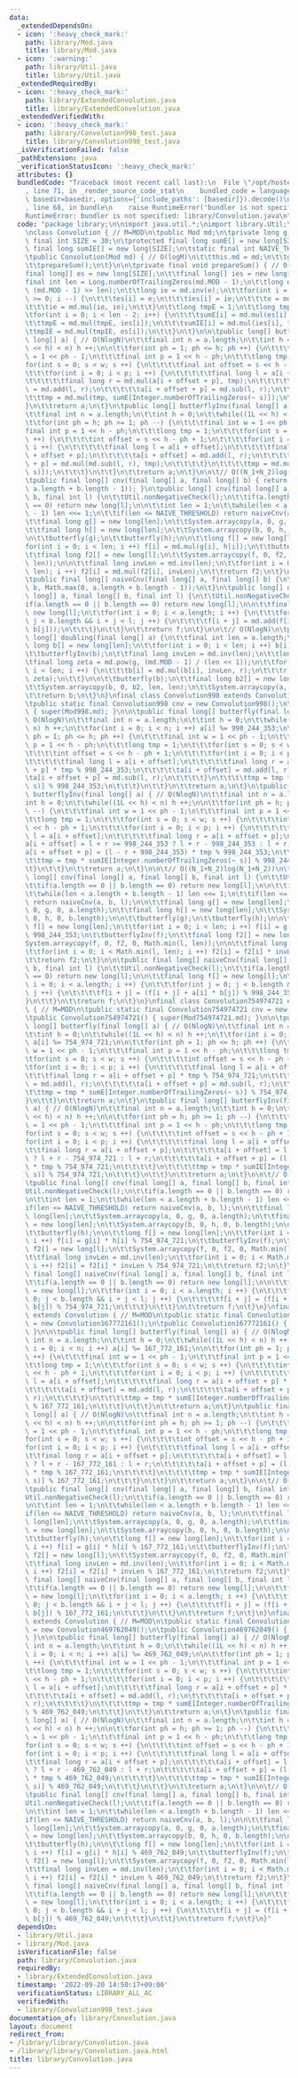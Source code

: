 ```yaml
---
data:
  _extendedDependsOn:
  - icon: ':heavy_check_mark:'
    path: library/Mod.java
    title: library/Mod.java
  - icon: ':warning:'
    path: library/Util.java
    title: library/Util.java
  _extendedRequiredBy:
  - icon: ':heavy_check_mark:'
    path: library/ExtendedConvolution.java
    title: library/ExtendedConvolution.java
  _extendedVerifiedWith:
  - icon: ':heavy_check_mark:'
    path: library/Convolution998_test.java
    title: library/Convolution998_test.java
  _isVerificationFailed: false
  _pathExtension: java
  _verificationStatusIcon: ':heavy_check_mark:'
  attributes: {}
  bundledCode: "Traceback (most recent call last):\n  File \"/opt/hostedtoolcache/Python/3.10.6/x64/lib/python3.10/site-packages/onlinejudge_verify/documentation/build.py\"\
    , line 71, in _render_source_code_stat\n    bundled_code = language.bundle(stat.path,\
    \ basedir=basedir, options={'include_paths': [basedir]}).decode()\n  File \"/opt/hostedtoolcache/Python/3.10.6/x64/lib/python3.10/site-packages/onlinejudge_verify/languages/user_defined.py\"\
    , line 68, in bundle\n    raise RuntimeError('bundler is not specified: {}'.format(str(path)))\n\
    RuntimeError: bundler is not specified: library/Convolution.java\n"
  code: "package library;\n\nimport java.util.*;\nimport library.Util;\nimport library.Mod;\n\
    \nclass Convolution { // M=MOD\n\tpublic Mod md;\n\tprivate long g;\n\tstatic\
    \ final int SIZE = 30;\n\tprotected final long sumE[] = new long[SIZE];\n\tprotected\
    \ final long sumIE[] = new long[SIZE];\n\tstatic final int NAIVE_THRESHOLD = 512;\n\
    \tpublic Convolution(Mod md) { // O(logM)\n\t\tthis.md = md;\n\t\tg = md.primitiveRoot();\n\
    \t\tprepareSum();\n\t}\n\n\tprivate final void prepareSum() { // O(logM)\n\t\t\
    final long[] es = new long[SIZE];\n\t\tfinal long[] ies = new long[SIZE];\n\t\t\
    final int len = Long.numberOfTrailingZeros(md.MOD - 1);\n\t\tlong e = md.pow(g,\
    \ (md.MOD - 1) >> len);\n\t\tlong ie = md.inv(e);\n\t\tfor(int i = len - 2; i\
    \ >= 0; i --) {\n\t\t\tes[i] = e;\n\t\t\ties[i] = ie;\n\t\t\te = md.mul(e, e);\n\
    \t\t\tie = md.mul(ie, ie);\n\t\t}\n\t\tlong tmpE = 1;\n\t\tlong tmpIE = 1;\n\t\
    \tfor(int i = 0; i < len - 2; i++) {\n\t\t\tsumE[i] = md.mul(es[i], tmpE);\n\t\
    \t\ttmpE = md.mul(tmpE, ies[i]);\n\t\t\tsumIE[i] = md.mul(ies[i], tmpIE);\n\t\t\
    \ttmpIE = md.mul(tmpIE, es[i]);\n\t\t}\n\t}\n\n\tpublic long[] butterfly(final\
    \ long[] a) { // O(NlogN)\n\t\tfinal int n = a.length;\n\t\tint h = 0;\n\t\twhile((1L\
    \ << h) < n) h ++;\n\n\t\tfor(int ph = 1; ph <= h; ph ++) {\n\t\t\tfinal int w\
    \ = 1 << ph - 1;\n\t\t\tfinal int p = 1 << h - ph;\n\t\t\tlong tmp = 1;\n\t\t\t\
    for(int s = 0; s < w; s ++) {\n\t\t\t\tfinal int offset = s << h - ph + 1;\n\t\
    \t\t\tfor(int i = 0; i < p; i ++) {\n\t\t\t\t\tfinal long l = a[i + offset];\n\
    \t\t\t\t\tfinal long r = md.mul(a[i + offset + p], tmp);\n\t\t\t\t\ta[i + offset]\
    \ = md.add(l, r);\n\t\t\t\t\ta[i + offset + p] = md.sub(l, r);\n\t\t\t\t}\n\t\t\
    \t\ttmp = md.mul(tmp, sumE[Integer.numberOfTrailingZeros(~ s)]);\n\t\t\t}\n\t\t\
    }\n\t\treturn a;\n\t}\n\tpublic long[] butterflyInv(final long[] a) { // O(NlogN)\n\
    \t\tfinal int n = a.length;\n\t\tint h = 0;\n\t\twhile((1L << h) < n) h ++;\n\n\
    \t\tfor(int ph = h; ph >= 1; ph --) {\n\t\t\tfinal int w = 1 << ph - 1;\n\t\t\t\
    final int p = 1 << h - ph;\n\t\t\tlong tmp = 1;\n\t\t\tfor(int s = 0; s < w; s\
    \ ++) {\n\t\t\t\tint offset = s << h - ph + 1;\n\t\t\t\tfor(int i = 0; i < p;\
    \ i ++) {\n\t\t\t\t\tfinal long l = a[i + offset];\n\t\t\t\t\tfinal long r = a[i\
    \ + offset + p];\n\t\t\t\t\ta[i + offset] = md.add(l, r);\n\t\t\t\t\ta[i + offset\
    \ + p] = md.mul(md.sub(l, r), tmp);\n\t\t\t\t}\n\t\t\t\ttmp = md.mul(tmp, sumIE[Integer.numberOfTrailingZeros(~\
    \ s)]);\n\t\t\t}\n\t\t}\n\t\treturn a;\n\t}\n\n\t// O((N_1+N_2)log(N_1+N_2))\n\
    \tpublic final long[] cnv(final long[] a, final long[] b) { return cnv(a, b, Math.max(0,\
    \ a.length + b.length - 1)); }\n\tpublic long[] cnv(final long[] a, final long[]\
    \ b, final int l) {\n\t\tUtil.nonNegativeCheck(l);\n\t\tif(a.length == 0 || b.length\
    \ == 0) return new long[l];\n\n\t\tint len = 1;\n\t\twhile(len < a.length + b.length\
    \ - 1) len <<= 1;\n\t\tif(len <= NAIVE_THRESHOLD) return naiveCnv(a, b, l);\n\n\
    \t\tfinal long g[] = new long[len];\n\t\tSystem.arraycopy(a, 0, g, 0, a.length);\n\
    \t\tfinal long h[] = new long[len];\n\t\tSystem.arraycopy(b, 0, h, 0, b.length);\n\
    \n\t\tbutterfly(g);\n\t\tbutterfly(h);\n\n\t\tlong f[] = new long[len];\n\t\t\
    for(int i = 0; i < len; i ++) f[i] = md.mul(g[i], h[i]);\n\t\tbutterflyInv(f);\n\
    \t\tfinal long f2[] = new long[l];\n\t\tSystem.arraycopy(f, 0, f2, 0, Math.min(l,\
    \ len));\n\n\t\tfinal long invLen = md.inv(len);\n\t\tfor(int i = 0; i < Math.min(l,\
    \ len); i ++) f2[i] = md.mul(f2[i], invLen);\n\t\treturn f2;\n\t}\n\n\t// O(N_1N_2)\n\
    \tpublic final long[] naiveCnv(final long[] a, final long[] b) {\n\t\treturn naiveCnv(a,\
    \ b, Math.max(0, a.length + b.length - 1));\n\t}\n\tpublic long[] naiveCnv(final\
    \ long[] a, final long[] b, final int l) {\n\t\tUtil.nonNegativeCheck(l);\n\t\t\
    if(a.length == 0 || b.length == 0) return new long[l];\n\n\t\tfinal long f[] =\
    \ new long[l];\n\t\tfor(int i = 0; i < a.length; i ++) {\n\t\t\tfor(int j = 0;\
    \ j < b.length && i + j < l; j ++) {\n\t\t\t\tf[i + j] = md.add(f[i + j], md.mul(a[i],\
    \ b[j]));\n\t\t\t}\n\t\t}\n\t\treturn f;\n\t}\n\n\t// O(NlogN)\n\tpublic final\
    \ long[] doubling(final long[] a) {\n\t\tfinal int len = a.length;\n\t\tfinal\
    \ long b[] = new long[len];\n\t\tfor(int i = 0; i < len; i ++) b[i] = a[i];\n\n\
    \t\tbutterflyInv(b);\n\t\tfinal long invLen = md.inv(len);\n\t\tlong r = 1;\n\t\
    \tfinal long zeta = md.pow(g, (md.MOD - 1) / (len << 1));\n\t\tfor(int i = 0;\
    \ i < len; i ++) {\n\t\t\tb[i] = md.mul(b[i], invLen, r);\n\t\t\tr = md.mul(r,\
    \ zeta);\n\t\t}\n\n\t\tbutterfly(b);\n\t\tfinal long b2[] = new long[len << 1];\n\
    \t\tSystem.arraycopy(b, 0, b2, len, len);\n\t\tSystem.arraycopy(a, 0, b2, 0, len);\n\
    \t\treturn b;\n\t}\n}\nfinal class Convolution998 extends Convolution { // M=MOD\n\
    \tpublic static final Convolution998 cnv = new Convolution998();\n\tpublic Convolution998()\
    \ { super(Mod998.md); }\n\n\tpublic final long[] butterfly(final long[] a) { //\
    \ O(NlogN)\n\t\tfinal int n = a.length;\n\t\tint h = 0;\n\t\twhile((1L << h) <\
    \ n) h ++;\n\t\tfor(int i = 0; i < n; i ++) a[i] %= 998_244_353;\n\n\t\tfor(int\
    \ ph = 1; ph <= h; ph ++) {\n\t\t\tfinal int w = 1 << ph - 1;\n\t\t\tfinal int\
    \ p = 1 << h - ph;\n\t\t\tlong tmp = 1;\n\t\t\tfor(int s = 0; s < w; s ++) {\n\
    \t\t\t\tint offset = s << h - ph + 1;\n\t\t\t\tfor(int i = 0; i < p; i ++) {\n\
    \t\t\t\t\tfinal long l = a[i + offset];\n\t\t\t\t\tfinal long r = a[i + offset\
    \ + p] * tmp % 998_244_353;\n\t\t\t\t\ta[i + offset] = md.add(l, r);\n\t\t\t\t\
    \ta[i + offset + p] = md.sub(l, r);\n\t\t\t\t}\n\t\t\t\ttmp = tmp * sumE[Integer.numberOfTrailingZeros(~\
    \ s)] % 998_244_353;\n\t\t\t}\n\t\t}\n\t\treturn a;\n\t}\n\tpublic final long[]\
    \ butterflyInv(final long[] a) { // O(NlogN)\n\t\tfinal int n = a.length;\n\t\t\
    int h = 0;\n\t\twhile((1L << h) < n) h ++;\n\n\t\tfor(int ph = h; ph >= 1; ph\
    \ --) {\n\t\t\tfinal int w = 1 << ph - 1;\n\t\t\tfinal int p = 1 << h - ph;\n\t\
    \t\tlong tmp = 1;\n\t\t\tfor(int s = 0; s < w; s ++) {\n\t\t\t\tint offset = s\
    \ << h - ph + 1;\n\t\t\t\tfor(int i = 0; i < p; i ++) {\n\t\t\t\t\tfinal long\
    \ l = a[i + offset];\n\t\t\t\t\tfinal long r = a[i + offset + p];\n\t\t\t\t\t\
    a[i + offset] = l + r >= 998_244_353 ? l + r - 998_244_353 : l + r;\n\t\t\t\t\t\
    a[i + offset + p] = (l - r + 998_244_353) * tmp % 998_244_353;\n\t\t\t\t}\n\t\t\
    \t\ttmp = tmp * sumIE[Integer.numberOfTrailingZeros(~ s)] % 998_244_353;\n\t\t\
    \t}\n\t\t}\n\t\treturn a;\n\t}\n\n\t// O((N_1+N_2)log(N_1+N_2))\n\tpublic final\
    \ long[] cnv(final long[] a, final long[] b, final int l) {\n\t\tUtil.nonNegativeCheck(l);\n\
    \t\tif(a.length == 0 || b.length == 0) return new long[l];\n\n\t\tint len = 1;\n\
    \t\twhile(len < a.length + b.length - 1) len <<= 1;\n\t\tif(len <= NAIVE_THRESHOLD)\
    \ return naiveCnv(a, b, l);\n\n\t\tfinal long g[] = new long[len];\n\t\tSystem.arraycopy(a,\
    \ 0, g, 0, a.length);\n\t\tfinal long h[] = new long[len];\n\t\tSystem.arraycopy(b,\
    \ 0, h, 0, b.length);\n\n\t\tbutterfly(g);\n\t\tbutterfly(h);\n\n\t\tfinal long\
    \ f[] = new long[len];\n\t\tfor(int i = 0; i < len; i ++) f[i] = g[i] * h[i] %\
    \ 998_244_353;\n\t\tbutterflyInv(f);\n\t\tfinal long f2[] = new long[l];\n\t\t\
    System.arraycopy(f, 0, f2, 0, Math.min(l, len));\n\n\t\tfinal long invLen = md.inv(len);\n\
    \t\tfor(int i = 0; i < Math.min(l, len); i ++) f2[i] = f2[i] * invLen % 998_244_353;\n\
    \t\treturn f2;\n\t}\n\n\tpublic final long[] naiveCnv(final long[] a, final long[]\
    \ b, final int l) {\n\t\tUtil.nonNegativeCheck(l);\n\t\tif(a.length == 0 || b.length\
    \ == 0) return new long[l];\n\n\t\tfinal long f[] = new long[l];\n\t\tfor(int\
    \ i = 0; i < a.length; i ++) {\n\t\t\tfor(int j = 0; j < b.length && i + j < l;\
    \ j ++) {\n\t\t\t\tf[i + j] = (f[i + j] + a[i] * b[j]) % 998_244_353;\n\t\t\t\
    }\n\t\t}\n\t\treturn f;\n\t}\n}\nfinal class Convolution754974721 extends Convolution\
    \ { // M=MOD\n\tpublic static final Convolution754974721 cnv = new Convolution754974721();\n\
    \tpublic Convolution754974721() { super(Mod754974721.md); }\n\n\tpublic final\
    \ long[] butterfly(final long[] a) { // O(NlogN)\n\t\tfinal int n = a.length;\n\
    \t\tint h = 0;\n\t\twhile((1L << h) < n) h ++;\n\t\tfor(int i = 0; i < n; i ++)\
    \ a[i] %= 754_974_721;\n\n\t\tfor(int ph = 1; ph <= h; ph ++) {\n\t\t\tfinal int\
    \ w = 1 << ph - 1;\n\t\t\tfinal int p = 1 << h - ph;\n\t\t\tlong tmp = 1;\n\t\t\
    \tfor(int s = 0; s < w; s ++) {\n\t\t\t\tint offset = s << h - ph + 1;\n\t\t\t\
    \tfor(int i = 0; i < p; i ++) {\n\t\t\t\t\tfinal long l = a[i + offset];\n\t\t\
    \t\t\tfinal long r = a[i + offset + p] * tmp % 754_974_721;\n\t\t\t\t\ta[i + offset]\
    \ = md.add(l, r);\n\t\t\t\t\ta[i + offset + p] = md.sub(l, r);\n\t\t\t\t}\n\t\t\
    \t\ttmp = tmp * sumE[Integer.numberOfTrailingZeros(~ s)] % 754_974_721;\n\t\t\t\
    }\n\t\t}\n\t\treturn a;\n\t}\n\tpublic final long[] butterflyInv(final long[]\
    \ a) { // O(NlogN)\n\t\tfinal int n = a.length;\n\t\tint h = 0;\n\t\twhile((1L\
    \ << h) < n) h ++;\n\n\t\tfor(int ph = h; ph >= 1; ph --) {\n\t\t\tfinal int w\
    \ = 1 << ph - 1;\n\t\t\tfinal int p = 1 << h - ph;\n\t\t\tlong tmp = 1;\n\t\t\t\
    for(int s = 0; s < w; s ++) {\n\t\t\t\tint offset = s << h - ph + 1;\n\t\t\t\t\
    for(int i = 0; i < p; i ++) {\n\t\t\t\t\tfinal long l = a[i + offset];\n\t\t\t\
    \t\tfinal long r = a[i + offset + p];\n\t\t\t\t\ta[i + offset] = l + r >= 754_974_721\
    \ ? l + r - 754_974_721 : l + r;\n\t\t\t\t\ta[i + offset + p] = (l - r + 754_974_721)\
    \ * tmp % 754_974_721;\n\t\t\t\t}\n\t\t\t\ttmp = tmp * sumIE[Integer.numberOfTrailingZeros(~\
    \ s)] % 754_974_721;\n\t\t\t}\n\t\t}\n\t\treturn a;\n\t}\n\n\t// O((N_1+N_2)log(N_1+N_2))\n\
    \tpublic final long[] cnv(final long[] a, final long[] b, final int l) {\n\t\t\
    Util.nonNegativeCheck(l);\n\t\tif(a.length == 0 || b.length == 0) return new long[l];\n\
    \n\t\tint len = 1;\n\t\twhile(len < a.length + b.length - 1) len <<= 1;\n\t\t\
    if(len <= NAIVE_THRESHOLD) return naiveCnv(a, b, l);\n\n\t\tfinal long g[] = new\
    \ long[len];\n\t\tSystem.arraycopy(a, 0, g, 0, a.length);\n\t\tfinal long h[]\
    \ = new long[len];\n\t\tSystem.arraycopy(b, 0, h, 0, b.length);\n\n\t\tbutterfly(g);\n\
    \t\tbutterfly(h);\n\n\t\tlong f[] = new long[len];\n\t\tfor(int i = 0; i < len;\
    \ i ++) f[i] = g[i] * h[i] % 754_974_721;\n\t\tbutterflyInv(f);\n\t\tfinal long\
    \ f2[] = new long[l];\n\t\tSystem.arraycopy(f, 0, f2, 0, Math.min(l, len));\n\n\
    \t\tfinal long invLen = md.inv(len);\n\t\tfor(int i = 0; i < Math.min(l, len);\
    \ i ++) f2[i] = f2[i] * invLen % 754_974_721;\n\t\treturn f2;\n\t}\n\n\tpublic\
    \ final long[] naiveCnv(final long[] a, final long[] b, final int l) {\n\t\tUtil.nonNegativeCheck(l);\n\
    \t\tif(a.length == 0 || b.length == 0) return new long[l];\n\n\t\tfinal long f[]\
    \ = new long[l];\n\t\tfor(int i = 0; i < a.length; i ++) {\n\t\t\tfor(int j =\
    \ 0; j < b.length && i + j < l; j ++) {\n\t\t\t\tf[i + j] = (f[i + j] + a[i] *\
    \ b[j]) % 754_974_721;\n\t\t\t}\n\t\t}\n\t\treturn f;\n\t}\n}\nfinal class Convolution167772161\
    \ extends Convolution { // M=MOD\n\tpublic static final Convolution167772161 cnv\
    \ = new Convolution167772161();\n\tpublic Convolution167772161() { super(Mod167772161.md);\
    \ }\n\n\tpublic final long[] butterfly(final long[] a) { // O(NlogN)\n\t\tfinal\
    \ int n = a.length;\n\t\tint h = 0;\n\t\twhile((1L << h) < n) h ++;\n\t\tfor(int\
    \ i = 0; i < n; i ++) a[i] %= 167_772_161;\n\n\t\tfor(int ph = 1; ph <= h; ph\
    \ ++) {\n\t\t\tfinal int w = 1 << ph - 1;\n\t\t\tfinal int p = 1 << h - ph;\n\t\
    \t\tlong tmp = 1;\n\t\t\tfor(int s = 0; s < w; s ++) {\n\t\t\t\tint offset = s\
    \ << h - ph + 1;\n\t\t\t\tfor(int i = 0; i < p; i ++) {\n\t\t\t\t\tfinal long\
    \ l = a[i + offset];\n\t\t\t\t\tfinal long r = a[i + offset + p] * tmp % 167_772_161;\n\
    \t\t\t\t\ta[i + offset] = md.add(l, r);\n\t\t\t\t\ta[i + offset + p] = md.sub(l,\
    \ r);\n\t\t\t\t}\n\t\t\t\ttmp = tmp * sumE[Integer.numberOfTrailingZeros(~ s)]\
    \ % 167_772_161;\n\t\t\t}\n\t\t}\n\t\treturn a;\n\t}\n\tpublic final long[] butterflyInv(final\
    \ long[] a) { // O(NlogN)\n\t\tfinal int n = a.length;\n\t\tint h = 0;\n\t\twhile((1L\
    \ << h) < n) h ++;\n\n\t\tfor(int ph = h; ph >= 1; ph --) {\n\t\t\tfinal int w\
    \ = 1 << ph - 1;\n\t\t\tfinal int p = 1 << h - ph;\n\t\t\tlong tmp = 1;\n\t\t\t\
    for(int s = 0; s < w; s ++) {\n\t\t\t\tint offset = s << h - ph + 1;\n\t\t\t\t\
    for(int i = 0; i < p; i ++) {\n\t\t\t\t\tfinal long l = a[i + offset];\n\t\t\t\
    \t\tfinal long r = a[i + offset + p];\n\t\t\t\t\ta[i + offset] = l + r >= 167_772_161\
    \ ? l + r - 167_772_161 : l + r;\n\t\t\t\t\ta[i + offset + p] = (l - r + 167_772_161)\
    \ * tmp % 167_772_161;\n\t\t\t\t}\n\t\t\t\ttmp = tmp * sumIE[Integer.numberOfTrailingZeros(~\
    \ s)] % 167_772_161;\n\t\t\t}\n\t\t}\n\t\treturn a;\n\t}\n\n\t// O((N_1+N_2)log(N_1+N_2))\n\
    \tpublic final long[] cnv(final long[] a, final long[] b, final int l) {\n\t\t\
    Util.nonNegativeCheck(l);\n\t\tif(a.length == 0 || b.length == 0) return new long[l];\n\
    \n\t\tint len = 1;\n\t\twhile(len < a.length + b.length - 1) len <<= 1;\n\t\t\
    if(len <= NAIVE_THRESHOLD) return naiveCnv(a, b, l);\n\n\t\tfinal long g[] = new\
    \ long[len];\n\t\tSystem.arraycopy(a, 0, g, 0, a.length);\n\t\tfinal long h[]\
    \ = new long[len];\n\t\tSystem.arraycopy(b, 0, h, 0, b.length);\n\n\t\tbutterfly(g);\n\
    \t\tbutterfly(h);\n\n\t\tlong f[] = new long[len];\n\t\tfor(int i = 0; i < len;\
    \ i ++) f[i] = g[i] * h[i] % 167_772_161;\n\t\tbutterflyInv(f);\n\t\tfinal long\
    \ f2[] = new long[l];\n\t\tSystem.arraycopy(f, 0, f2, 0, Math.min(l, len));\n\n\
    \t\tfinal long invLen = md.inv(len);\n\t\tfor(int i = 0; i < Math.min(l, len);\
    \ i ++) f2[i] = f2[i] * invLen % 167_772_161;\n\t\treturn f2;\n\t}\n\n\tpublic\
    \ final long[] naiveCnv(final long[] a, final long[] b, final int l) {\n\t\tUtil.nonNegativeCheck(l);\n\
    \t\tif(a.length == 0 || b.length == 0) return new long[l];\n\n\t\tfinal long f[]\
    \ = new long[l];\n\t\tfor(int i = 0; i < a.length; i ++) {\n\t\t\tfor(int j =\
    \ 0; j < b.length && i + j < l; j ++) {\n\t\t\t\tf[i + j] = (f[i + j] + a[i] *\
    \ b[j]) % 167_772_161;\n\t\t\t}\n\t\t}\n\t\treturn f;\n\t}\n}\nfinal class Convolution469762049\
    \ extends Convolution { // M=MOD\n\tpublic static final Convolution469762049 cnv\
    \ = new Convolution469762049();\n\tpublic Convolution469762049() { super(Mod469762049.md);\
    \ }\n\n\tpublic final long[] butterfly(final long[] a) { // O(NlogN)\n\t\tfinal\
    \ int n = a.length;\n\t\tint h = 0;\n\t\twhile((1L << h) < n) h ++;\n\t\tfor(int\
    \ i = 0; i < n; i ++) a[i] %= 469_762_049;\n\n\t\tfor(int ph = 1; ph <= h; ph\
    \ ++) {\n\t\t\tfinal int w = 1 << ph - 1;\n\t\t\tfinal int p = 1 << h - ph;\n\t\
    \t\tlong tmp = 1;\n\t\t\tfor(int s = 0; s < w; s ++) {\n\t\t\t\tint offset = s\
    \ << h - ph + 1;\n\t\t\t\tfor(int i = 0; i < p; i ++) {\n\t\t\t\t\tfinal long\
    \ l = a[i + offset];\n\t\t\t\t\tfinal long r = a[i + offset + p] * tmp % 469_762_049;\n\
    \t\t\t\t\ta[i + offset] = md.add(l, r);\n\t\t\t\t\ta[i + offset + p] = md.sub(l,\
    \ r);\n\t\t\t\t}\n\t\t\t\ttmp = tmp * sumE[Integer.numberOfTrailingZeros(~ s)]\
    \ % 469_762_049;\n\t\t\t}\n\t\t}\n\t\treturn a;\n\t}\n\tpublic final long[] butterflyInv(final\
    \ long[] a) { // O(NlogN)\n\t\tfinal int n = a.length;\n\t\tint h = 0;\n\t\twhile((1L\
    \ << h) < n) h ++;\n\n\t\tfor(int ph = h; ph >= 1; ph --) {\n\t\t\tfinal int w\
    \ = 1 << ph - 1;\n\t\t\tfinal int p = 1 << h - ph;\n\t\t\tlong tmp = 1;\n\t\t\t\
    for(int s = 0; s < w; s ++) {\n\t\t\t\tint offset = s << h - ph + 1;\n\t\t\t\t\
    for(int i = 0; i < p; i ++) {\n\t\t\t\t\tfinal long l = a[i + offset];\n\t\t\t\
    \t\tfinal long r = a[i + offset + p];\n\t\t\t\t\ta[i + offset] = l + r >= 469_762_049\
    \ ? l + r - 469_762_049 : l + r;\n\t\t\t\t\ta[i + offset + p] = (l - r + 469_762_049)\
    \ * tmp % 469_762_049;\n\t\t\t\t}\n\t\t\t\ttmp = tmp * sumIE[Integer.numberOfTrailingZeros(~\
    \ s)] % 469_762_049;\n\t\t\t}\n\t\t}\n\t\treturn a;\n\t}\n\n\t// O((N_1+N_2)log(N_1+N_2))\n\
    \tpublic final long[] cnv(final long[] a, final long[] b, final int l) {\n\t\t\
    Util.nonNegativeCheck(l);\n\t\tif(a.length == 0 || b.length == 0) return new long[l];\n\
    \n\t\tint len = 1;\n\t\twhile(len < a.length + b.length - 1) len <<= 1;\n\t\t\
    if(len <= NAIVE_THRESHOLD) return naiveCnv(a, b, l);\n\n\t\tfinal long g[] = new\
    \ long[len];\n\t\tSystem.arraycopy(a, 0, g, 0, a.length);\n\t\tfinal long h[]\
    \ = new long[len];\n\t\tSystem.arraycopy(b, 0, h, 0, b.length);\n\n\t\tbutterfly(g);\n\
    \t\tbutterfly(h);\n\n\t\tlong f[] = new long[len];\n\t\tfor(int i = 0; i < len;\
    \ i ++) f[i] = g[i] * h[i] % 469_762_049;\n\t\tbutterflyInv(f);\n\t\tfinal long\
    \ f2[] = new long[l];\n\t\tSystem.arraycopy(f, 0, f2, 0, Math.min(l, len));\n\n\
    \t\tfinal long invLen = md.inv(len);\n\t\tfor(int i = 0; i < Math.min(l, len);\
    \ i ++) f2[i] = f2[i] * invLen % 469_762_049;\n\t\treturn f2;\n\t}\n\n\tpublic\
    \ final long[] naiveCnv(final long[] a, final long[] b, final int l) {\n\t\tUtil.nonNegativeCheck(l);\n\
    \t\tif(a.length == 0 || b.length == 0) return new long[l];\n\n\t\tfinal long f[]\
    \ = new long[l];\n\t\tfor(int i = 0; i < a.length; i ++) {\n\t\t\tfor(int j =\
    \ 0; j < b.length && i + j < l; j ++) {\n\t\t\t\tf[i + j] = (f[i + j] + a[i] *\
    \ b[j]) % 469_762_049;\n\t\t\t}\n\t\t}\n\t\treturn f;\n\t}\n}"
  dependsOn:
  - library/Util.java
  - library/Mod.java
  isVerificationFile: false
  path: library/Convolution.java
  requiredBy:
  - library/ExtendedConvolution.java
  timestamp: '2022-09-20 14:50:17+09:00'
  verificationStatus: LIBRARY_ALL_AC
  verifiedWith:
  - library/Convolution998_test.java
documentation_of: library/Convolution.java
layout: document
redirect_from:
- /library/library/Convolution.java
- /library/library/Convolution.java.html
title: library/Convolution.java
---
```

